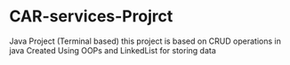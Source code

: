 # CAR-services-Projrct
Java Project (Terminal based)
this project is based on CRUD operations in java 
Created Using OOPs and LinkedList for storing data
